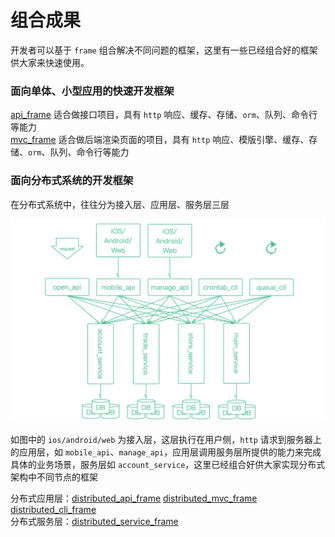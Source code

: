 # 组合成果

开发者可以基于 `frame` 组合解决不同问题的框架，这里有一些已经组合好的框架供大家来快速使用。

### 面向单体、小型应用的快速开发框架

[api_frame](https://github.com/smarty-kiki/api_frame) 适合做接口项目，具有 `http` 响应、缓存、存储、`orm`、队列、命令行等能力  
[mvc_frame](https://github.com/smarty-kiki/mvc_frame) 适合做后端渲染页面的项目，具有 `http` 响应、模版引擎、缓存、存储、`orm`、队列、命令行等能力  

### 面向分布式系统的开发框架

在分布式系统中，往往分为接入层、应用层、服务层三层  

![分布式常见结构图](image/distributed_frame.png "分布式常见结构图")   

如图中的 `ios/android/web` 为接入层，这层执行在用户侧，`http` 请求到服务器上的应用层，如 `mobile_api`、`manage_api`，应用层调用服务层所提供的能力来完成具体的业务场景，服务层如 `account_service`，这里已经组合好供大家实现分布式架构中不同节点的框架  

分布式应用层：[distributed_api_frame](https://github.com/smarty-kiki/distributed_api_frame)  [distributed_mvc_frame](https://github.com/smarty-kiki/distributed_mvc_frame)  [distributed_cli_frame](https://github.com/smarty-kiki/distributed_cli_frame)  
分布式服务层：[distributed_service_frame](https://github.com/smarty-kiki/distributed_service_frame)  
